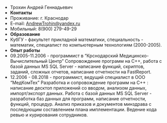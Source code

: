 - Трохин Андрей Геннадьевич
- **Контакты**
 - Проживание: г. Краснодар
 - E-mail: AndrewTrohin@yandex.ru
 - Мобильный: 8(900) 279-49-29
- **Образование**
 - КубГУ - факультет прикладной математики, специальность - математик, специалист по компьютерным технологиям (2000-2005).
- **Опыт работы**
 - 09.2005-11.2006 - программист в “Крснодарский Медицинско-Вычислительный Центр”
Сопровождение программ на C++, работа с базой данных MS SQL Server - написание функций, скриптов, заданий, сложных отчетов, написание отчетности на FastReport.
 - 12.2006 - 08.2018  - программист, ведущий специалист в ООО “МедКомТех”
Разработка и сопровождение программ на С++ : написание десктоп приложений со вводом, анализом данных, импорт/экспорт данных. Работа с базой данных MS SQL Server - разработка баз данных для программ, написание отчетности, функций, процедур.  Анализ приказов и документов минздрава с последующим составлением плана имплементации. Ведение кода ревью и курирования сотрудников.
